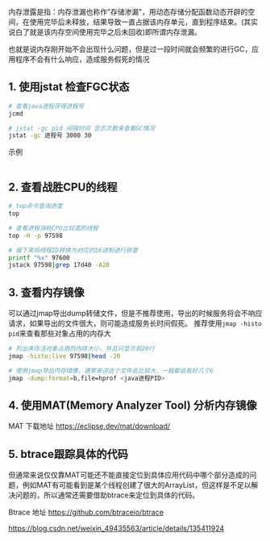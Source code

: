 内存泄露是指：内存泄漏也称作"存储渗漏"，用动态存储分配函数动态开辟的空间，在使用完毕后未释放，结果导致一直占据该内存单元，直到程序结束。(其实说白了就是该内存空间使用完毕之后未回收)即所谓内存泄漏。

也就是说内存刚开始不会出现什么问题，但是过一段时间就会频繁的进行GC，应用程序不会有什么响应，造成服务假死的情况

## 1. 使用jstat 检查FGC状态
```bash
# 查看java进程获得进程号
jcmd 

# jstat -gc pid 间隔时间 显示次数来查看GC情况
jstat -gc 进程号 3000 30
```
示例
```bash

```

## 2. 查看战胜CPU的线程
```bash
# top命令查询进度
top

# 查看进程消耗CPU比较高的线程
top -H -p 97598

# 接下来将线程ID转换为对应的16进制进行排查
printf "%x" 97600
jstack 97598|grep 17d40 -A20
```

## 3. 查看内存镜像
可以通过jmap导出dump转储文件，但是不推荐使用，导出的时候服务将会不响应请求，如果导出的文件很大，则可能造成服务长时间假死。
推荐使用`jmap -histo pid`来查看那些对象占用的内存大
```bash
# 列出来存活对象占用的内存大小，并且只显示前20行
jmap -histo:live 97598|head -20

# 使用jmap导出内存镜像，通常来讲这个文件会比较大，一般都会有好几个G
jmap -dump:format=b,file=hprof <java进程PID>
```

## 4. 使用MAT(Memory Analyzer Tool) 分析内存镜像

MAT 下载地址 https://eclipse.dev/mat/download/

## 5. btrace跟踪具体的代码
但通常来说仅仅靠MAT可能还不能直接定位到具体应用代码中哪个部分造成的问题，例如MAT有可能看到是某个线程创建了很大的ArrayList，但这样是不足以解决问题的，所以通常还需要借助btrace来定位到具体的代码。

Btrace 地址 https://github.com/btraceio/btrace

https://blog.csdn.net/weixin_49435563/article/details/135411924

